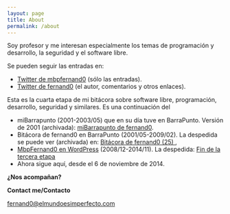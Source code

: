 ```yaml
---
layout: page
title: About
permalink: /about
---
```


Soy profesor y me interesan especialmente los temas de programación y desarrollo, la seguridad y el software libre.

Se pueden seguir las entradas en:

* [Twitter de mbpfernand0](https://twitter.com/mbpfernand0) (sólo las entradas).
* [Twitter de fernand0](https://twitter.com/fernand0) (el autor, comentarios y otros enlaces). 

Esta es la cuarta etapa de mi bitácora sobre software libre, programación, desarrollo, seguridad y similares. Es una continuación del 
* miBarrapunto (2001-2003/05) que en su día tuve en BarraPunto. Versión de 2001 (archivada): [miBarrapunto de fernand0](https://web.archive.org/web/20010624095315/http://mi.barrapunto.com/fernand0/).
* Bitácora de fernand0 en BarraPunto (2001/05-2009/02). La despedida se puede ver (archivada) en: [Bitácora de fernand0 (25) ](https://web.archive.org/web/20180610141550/http://barrapunto.com/~fernand0/bitacora), 
* [MbpFernand0 en WordPress](https://mbpfernand0.wordpress.com/)  (2008/12-2014/11). La despedida: [Fin de la tercera etapa](https://mbpfernand0.wordpress.com/2014/11/24/fin-de-la-tercera-etapa/)
* Ahora sigue aquí, desde el 6 de noviembre de 2014.

**¿Nos acompañan?**

**Contact me/Contacto**

<a href="mailto:fernand0+githubio@elmundoesimperfecto.com">fernand0@elmundoesimperfecto.com</a>
